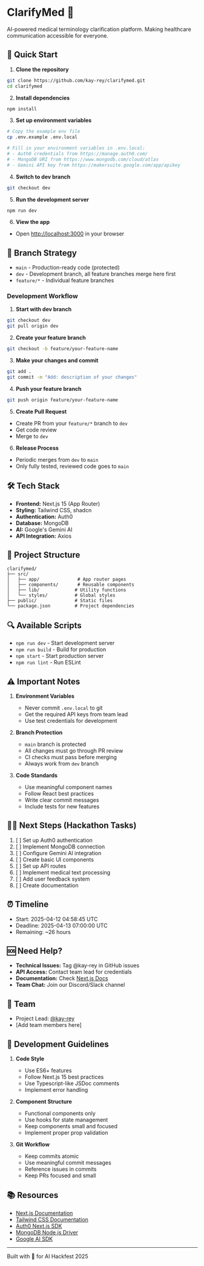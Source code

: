 # ClarifyMed 🏥

AI-powered medical terminology clarification platform. Making healthcare communication accessible for everyone.

## 🚀 Quick Start

1. **Clone the repository**
```bash
git clone https://github.com/kay-rey/clarifymed.git
cd clarifymed
```

2. **Install dependencies**
```bash
npm install
```

3. **Set up environment variables**
```bash
# Copy the example env file
cp .env.example .env.local

# Fill in your environment variables in .env.local:
# - Auth0 credentials from https://manage.auth0.com/
# - MongoDB URI from https://www.mongodb.com/cloud/atlas
# - Gemini API key from https://makersuite.google.com/app/apikey
```

4. **Switch to dev branch**
```bash
git checkout dev
```

5. **Run the development server**
```bash
npm run dev
```

6. **View the app**
- Open [http://localhost:3000](http://localhost:3000) in your browser

## 🌿 Branch Strategy

- `main` - Production-ready code (protected)
- `dev` - Development branch, all feature branches merge here first
- `feature/*` - Individual feature branches

### Development Workflow

1. **Start with dev branch**
```bash
git checkout dev
git pull origin dev
```

2. **Create your feature branch**
```bash
git checkout -b feature/your-feature-name
```

3. **Make your changes and commit**
```bash
git add .
git commit -m "Add: description of your changes"
```

4. **Push your feature branch**
```bash
git push origin feature/your-feature-name
```

5. **Create Pull Request**
- Create PR from your `feature/*` branch to `dev`
- Get code review
- Merge to `dev`

6. **Release Process**
- Periodic merges from `dev` to `main`
- Only fully tested, reviewed code goes to `main`

## 🛠️ Tech Stack

- **Frontend:** Next.js 15 (App Router)
- **Styling:** Tailwind CSS, shadcn
- **Authentication:** Auth0
- **Database:** MongoDB
- **AI:** Google's Gemini AI
- **API Integration:** Axios

## 📁 Project Structure

```
clarifymed/
├── src/
│   ├── app/              # App router pages
│   ├── components/       # Reusable components
│   ├── lib/             # Utility functions
│   └── styles/          # Global styles
├── public/              # Static files
└── package.json         # Project dependencies
```

## 🔍 Available Scripts

- `npm run dev` - Start development server
- `npm run build` - Build for production
- `npm start` - Start production server
- `npm run lint` - Run ESLint

## ⚠️ Important Notes

1. **Environment Variables**
   - Never commit `.env.local` to git
   - Get the required API keys from team lead
   - Use test credentials for development

2. **Branch Protection**
   - `main` branch is protected
   - All changes must go through PR review
   - CI checks must pass before merging
   - Always work from `dev` branch

3. **Code Standards**
   - Use meaningful component names
   - Follow React best practices
   - Write clear commit messages
   - Include tests for new features

## 🏃‍♂️ Next Steps (Hackathon Tasks)

1. [ ] Set up Auth0 authentication
2. [ ] Implement MongoDB connection
3. [ ] Configure Gemini AI integration
4. [ ] Create basic UI components
5. [ ] Set up API routes
6. [ ] Implement medical text processing
7. [ ] Add user feedback system
8. [ ] Create documentation

## ⏰ Timeline

- Start: 2025-04-12 04:58:45 UTC
- Deadline: 2025-04-13 07:00:00 UTC
- Remaining: ~26 hours

## 🆘 Need Help?

- **Technical Issues:** Tag @kay-rey in GitHub issues
- **API Access:** Contact team lead for credentials
- **Documentation:** Check [Next.js Docs](https://nextjs.org/docs)
- **Team Chat:** Join our Discord/Slack channel

## 👥 Team

- Project Lead: [@kay-rey](https://github.com/kay-rey)
- [Add team members here]

## 🔧 Development Guidelines

1. **Code Style**
   - Use ES6+ features
   - Follow Next.js 15 best practices
   - Use Typescript-like JSDoc comments
   - Implement error handling

2. **Component Structure**
   - Functional components only
   - Use hooks for state management
   - Keep components small and focused
   - Implement proper prop validation

3. **Git Workflow**
   - Keep commits atomic
   - Use meaningful commit messages
   - Reference issues in commits
   - Keep PRs focused and small

## 📚 Resources

- [Next.js Documentation](https://nextjs.org/docs)
- [Tailwind CSS Documentation](https://tailwindcss.com/docs)
- [Auth0 Next.js SDK](https://auth0.com/docs/quickstart/webapp/nextjs)
- [MongoDB Node.js Driver](https://docs.mongodb.com/drivers/node/)
- [Google AI SDK](https://ai.google.dev/docs)

---

Built with 💚 for AI Hackfest 2025